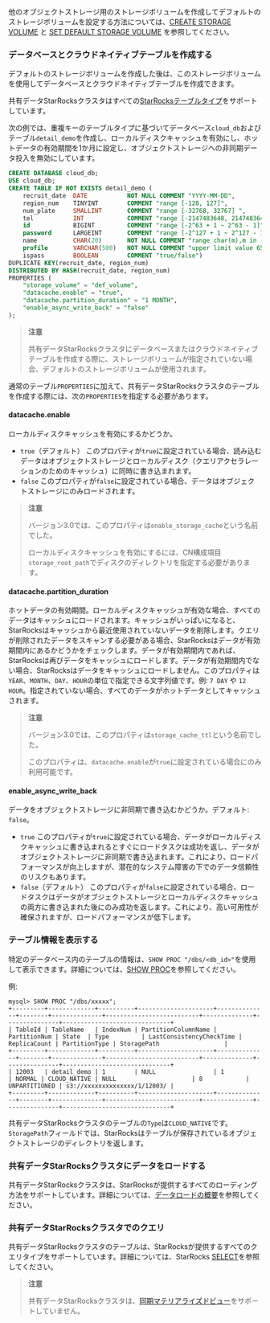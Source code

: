 他のオブジェクトストレージ用のストレージボリュームを作成してデフォルトのストレージボリュームを設定する方法については、[CREATE STORAGE VOLUME](../../sql-reference/sql-statements/Administration/CREATE_STORAGE_VOLUME.md) と [SET DEFAULT STORAGE VOLUME](../../sql-reference/sql-statements/Administration/SET_DEFAULT_STORAGE_VOLUME.md) を参照してください。

### データベースとクラウドネイティブテーブルを作成する

デフォルトのストレージボリュームを作成した後は、このストレージボリュームを使用してデータベースとクラウドネイティブテーブルを作成できます。

共有データStarRocksクラスタはすべての[StarRocksテーブルタイプ](../../table_design/table_types/table_types.md)をサポートしています。

次の例では、重複キーのテーブルタイプに基づいてデータベース`cloud_db`およびテーブル`detail_demo`を作成し、ローカルディスクキャッシュを有効にし、ホットデータの有効期間を1か月に設定し、オブジェクトストレージへの非同期データ投入を無効にしています。

```SQL
CREATE DATABASE cloud_db;
USE cloud_db;
CREATE TABLE IF NOT EXISTS detail_demo (
    recruit_date  DATE           NOT NULL COMMENT "YYYY-MM-DD",
    region_num    TINYINT        COMMENT "range [-128, 127]",
    num_plate     SMALLINT       COMMENT "range [-32768, 32767] ",
    tel           INT            COMMENT "range [-2147483648, 2147483647]",
    id            BIGINT         COMMENT "range [-2^63 + 1 ~ 2^63 - 1]",
    password      LARGEINT       COMMENT "range [-2^127 + 1 ~ 2^127 - 1]",
    name          CHAR(20)       NOT NULL COMMENT "range char(m),m in (1-255) ",
    profile       VARCHAR(500)   NOT NULL COMMENT "upper limit value 65533 bytes",
    ispass        BOOLEAN        COMMENT "true/false")
DUPLICATE KEY(recruit_date, region_num)
DISTRIBUTED BY HASH(recruit_date, region_num)
PROPERTIES (
    "storage_volume" = "def_volume",
    "datacache.enable" = "true",
    "datacache.partition_duration" = "1 MONTH",
    "enable_async_write_back" = "false"
);
```

> **注意**
>
> 共有データStarRocksクラスタにデータベースまたはクラウドネイティブテーブルを作成する際に、ストレージボリュームが指定されていない場合、デフォルトのストレージボリュームが使用されます。

通常のテーブル`PROPERTIES`に加えて、共有データStarRocksクラスタのテーブルを作成する際には、次の`PROPERTIES`を指定する必要があります。

#### datacache.enable

ローカルディスクキャッシュを有効にするかどうか。

- `true`（デフォルト） このプロパティが`true`に設定されている場合、読み込むデータはオブジェクトストレージとローカルディスク（クエリアクセラレーションのためのキャッシュ）に同時に書き込まれます。
- `false` このプロパティが`false`に設定されている場合、データはオブジェクトストレージにのみロードされます。

> **注意**
>
> バージョン3.0では、このプロパティは`enable_storage_cache`という名前でした。
>
> ローカルディスクキャッシュを有効にするには、CN構成項目`storage_root_path`でディスクのディレクトリを指定する必要があります。

#### datacache.partition_duration

ホットデータの有効期間。ローカルディスクキャッシュが有効な場合、すべてのデータはキャッシュにロードされます。キャッシュがいっぱいになると、StarRocksはキャッシュから最近使用されていないデータを削除します。クエリが削除されたデータをスキャンする必要がある場合、StarRocksはデータが有効期間内にあるかどうかをチェックします。データが有効期間内であれば、StarRocksは再びデータをキャッシュにロードします。データが有効期間内でない場合、StarRocksはデータをキャッシュにロードしません。このプロパティは`YEAR`、`MONTH`、`DAY`、`HOUR`の単位で指定できる文字列値です。例: `7 DAY` や `12 HOUR`。指定されていない場合、すべてのデータがホットデータとしてキャッシュされます。

> **注意**
>
> バージョン3.0では、このプロパティは`storage_cache_ttl`という名前でした。
>
> このプロパティは、`datacache.enable`が`true`に設定されている場合にのみ利用可能です。

#### enable_async_write_back

データをオブジェクトストレージに非同期で書き込むかどうか。デフォルト: `false`。
- `true` このプロパティが`true`に設定されている場合、データがローカルディスクキャッシュに書き込まれるとすぐにロードタスクは成功を返し、データがオブジェクトストレージに非同期で書き込まれます。これにより、ロードパフォーマンスが向上しますが、潜在的なシステム障害の下でのデータ信頼性のリスクもあります。
- `false`（デフォルト） このプロパティが`false`に設定されている場合、ロードタスクはデータがオブジェクトストレージとローカルディスクキャッシュの両方に書き込まれた後にのみ成功を返します。これにより、高い可用性が確保されますが、ロードパフォーマンスが低下します。

### テーブル情報を表示する

特定のデータベース内のテーブルの情報は、`SHOW PROC "/dbs/<db_id>"`を使用して表示できます。詳細については、[SHOW PROC](../../sql-reference/sql-statements/Administration/SHOW_PROC.md)を参照してください。

例:

```Plain
mysql> SHOW PROC "/dbs/xxxxx";
+---------+-------------+----------+---------------------+--------------+--------+--------------+--------------------------+--------------+---------------+------------------------------+
| TableId | TableName   | IndexNum | PartitionColumnName | PartitionNum | State  | Type         | LastConsistencyCheckTime | ReplicaCount | PartitionType | StoragePath                  |
+---------+-------------+----------+---------------------+--------------+--------+--------------+--------------------------+--------------+---------------+------------------------------+
| 12003   | detail_demo | 1        | NULL                | 1            | NORMAL | CLOUD_NATIVE | NULL                     | 8            | UNPARTITIONED | s3://xxxxxxxxxxxxxx/1/12003/ |
+---------+-------------+----------+---------------------+--------------+--------+--------------+--------------------------+--------------+---------------+------------------------------+
```

共有データStarRocksクラスタのテーブルの`Type`は`CLOUD_NATIVE`です。`StoragePath`フィールドでは、StarRocksはテーブルが保存されているオブジェクトストレージのディレクトリを返します。

### 共有データStarRocksクラスタにデータをロードする

共有データStarRocksクラスタは、StarRocksが提供するすべてのローディング方法をサポートしています。詳細については、[データロードの概要](../../loading/Loading_intro.md)を参照してください。

### 共有データStarRocksクラスタでのクエリ

共有データStarRocksクラスタのテーブルは、StarRocksが提供するすべてのクエリタイプをサポートしています。詳細については、StarRocks [SELECT](../../sql-reference/sql-statements/data-manipulation/SELECT.md)を参照してください。

> **注意**
>
> 共有データStarRocksクラスタは、[同期マテリアライズドビュー](../../using_starrocks/Materialized_view-single_table.md)をサポートしていません。